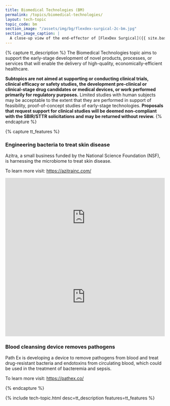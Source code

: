 ```yaml
---
title: Biomedical Technologies (BM)
permalink: /topics/biomedical-technologies/
layout: tech-topic
topic_code: bm
section_image: "/assets/img/bg/flexdex-surgical-2c-bm.jpg"
section_image_caption: |
  A close-up view of the end-effector of [FlexDex Surgical]({{ site.baseurl }}/portfolio/details/?company=flexdex-inc#flexdex-inc)'s articulating needle-driver. This instrument is for use in laparoscopic or minimally invasive surgeries. © FlexDex, Inc.
---
```

{% capture tt_description %}
The Biomedical Technologies topic aims to support the early-stage development of novel products, processes, or services that will enable the delivery of high-quality, economically-efficient healthcare.  

**Subtopics are not aimed at supporting or conducting clinical trials, clinical efficacy or safety studies, the development pre-clinical or clinical-stage drug candidates or medical devices, or work performed primarily for regulatory purposes.** Limited studies with human subjects may be acceptable to the extent that they are performed in support of feasibility, proof-of-concept studies of early-stage technologies. **Proposals that request support for clinical studies will be deemed non-compliant with the SBIR/STTR solicitations and may be returned without review.**
{% endcapture %}

{% capture tt_features %}
<div class="usa-section usa-content usa-grid">
  <div class="image-video">
    <div class="usa-width-one-half">
      <h3>Engineering bacteria to treat skin disease</h3>
      <p>Azitra, a small business funded by the National Science Foundation (NSF), is harnessing the microbiome to treat skin disease.</p>
      <p>To learn more visit: <a href="https://azitrainc.com/">https://azitrainc.com/</a></p>
    </div>
    <div class="usa-width-one-half">
      <iframe sandbox="allow-same-origin allow-scripts" title="Azitra" width="100%" height="250" src="https://www.youtube.com/embed/mKWCoHlInZg" frameborder="0" allowfullscreen=""></iframe>
    </div>
  </div>
</div>

<div class="background-light-blue">
  <div class="usa-section usa-content usa-grid">
    <div class="image-video">
    <div class="usa-width-one-half">
      <iframe sandbox="allow-same-origin allow-scripts" title="Path Ex" width="100%" height="250" src="https://www.youtube.com/embed/fnv-hdTCSPM?modestbranding=1&showinfo=0&fs=1" frameborder="0" allowfullscreen=""></iframe>
    </div>
      <div class="usa-width-one-half">
      <h3>Blood cleansing device removes pathogens</h3>
      <p>Path Ex is developing a device to remove pathogens from blood and treat drug-resistant bacteria and endotoxins from circulating blood, which could be used in the treatment of bacteremia and sepsis.</p>
      <p>To learn more visit: <a href="https://pathex.co/">https://pathex.co/</a></p>
    </div>
  </div>
  </div>
</div>
{% endcapture %}

{% include tech-topic.html desc=tt_description features=tt_features %}
